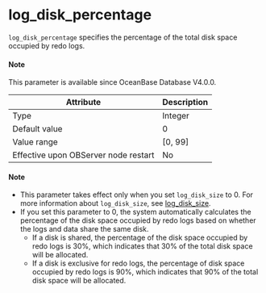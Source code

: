 # log_disk_percentage

`log_disk_percentage` specifies the percentage of the total disk space occupied by redo logs.

<main id="notice" type='explain'>
  <h4>Note</h4>
  <p>  This parameter is available since OceanBase Database V4.0.0.    </p>
</main>

| **Attribute** | **Description** |
| --- | --- |
| Type | Integer |
| Default value | 0 |
| Value range | [0, 99] |
| Effective upon OBServer node restart | No |

<main id="notice" type='explain'>
    <h4>Note</h4>
    <ul>
    <li>This parameter takes effect only when you set <code>log_disk_size</code> to 0. For more information about <code>log_disk_size</code>, see <a href="23700.log_disk_size.md">log_disk_size</a>. </li>
    <li>If you set this parameter to 0, the system automatically calculates the percentage of the disk space occupied by redo logs based on whether the logs and data share the same disk.
    <ul>
    <li>If a disk is shared, the percentage of the disk space occupied by redo logs is 30%, which indicates that 30% of the total disk space will be allocated. </li>
    <li>If a disk is exclusive for redo logs, the percentage of disk space occupied by redo logs is 90%, which indicates that 90% of the total disk space will be allocated. </li>
    </ul>
    </li>
    </ul>
  </main>
